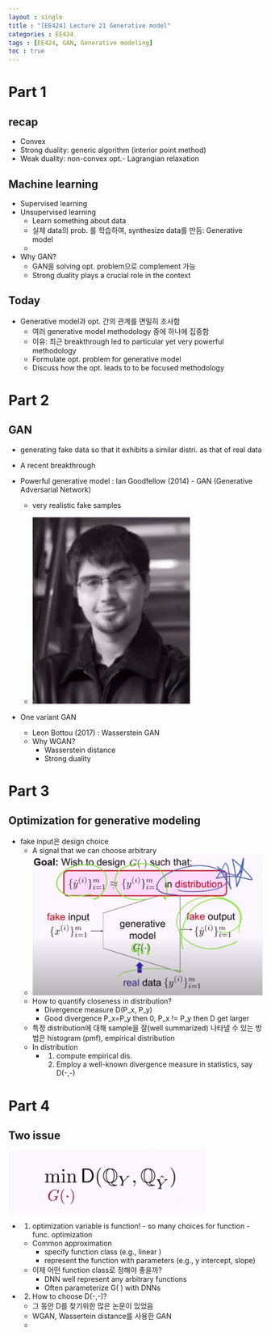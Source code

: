 ```yaml
---
layout : single
title : "[EE424] Lecture 21 Generative model"
categories : EE424
tags : [EE424, GAN, Generative modeling]
toc : true
---
```


# Part 1

## recap

- Convex
- Strong duality: generic algorithm (interior point method)
- Weak duality: non-convex opt.- Lagrangian relaxation

## Machine learning

- Supervised learning
- Unsupervised learning
  - Learn something about data
  - 실제 data의 prob. 를 학습하여, synthesize data를 만듬: Generative model
  - 
- Why GAN?
  - GAN을 solving opt. problem으로 complement 가능
  - Strong duality plays a crucial role in the context

## Today

- Generative model과 opt. 간의 관계를 면밀히 조사함
  - 여러 generative model methodology 중에 하나에 집중함
  - 이유: 최근 breakthrough led to particular yet very powerful methodology
  - Formulate opt. problem for generative model
  - Discuss how the opt. leads to to be focused methodology

# Part 2

## GAN

- generating fake data so that it exhibits a similar distri. as that of real data

- A recent breakthrough

- Powerful generative model : Ian Goodfellow (2014) - GAN (Generative Adversarial Network)

  - very realistic fake samples

  - ![image-20211207165352274](../assets/images/image-20211207165352274.png)

    

- One variant GAN

  - Leon Bottou (2017) : Wasserstein GAN
  - Why WGAN?
    - Wasserstein distance
    - Strong duality

# Part 3

## Optimization for generative modeling

- fake input은 design choice
  - A signal that we can choose arbitrary
  - <img src="../assets/images/image-20211207205629622.png" alt="image-20211207205629622" style="zoom:50%;" />
  - How to quantify closeness in distribution?
    - Divergence measure D(P_x, P_y)
    - Good divergence P_x=P_y then 0, P_x != P_y then D get larger
  - 특정 distribution에 대해 sample을 잘(well summarized) 나타낼 수 있는 방법은 histogram (pmf), empirical distribution
  - In distribution
    - 1. compute empirical dis.
      2. Employ a well-known divergence measure in statistics, say D(-,-)

# Part 4

## Two issue

<img src="../assets/images/image-20211207210723045.png" alt="image-20211207210723045" style="zoom:50%;" />

- 1. optimization variable is function! - so many choices for function - func. optimization

  - Common approximation
    - specify function class (e.g., linear )
    - represent the function with parameters (e.g., y intercept, slope) 
  - 이제 어떤 function class로 정해야 좋을까?
    - DNN well represent any arbitrary functions
    - Often parameterize G( ) with DNNs

- 2. How to choose D(-,-)?

  - 그 동안 D를 찾기위한 많은 논문이 있었음
  - WGAN, Wassertein distance를 사용한 GAN
  - 



​	
